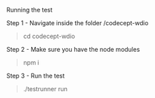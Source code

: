 Running the test 

Step 1 - Navigate inside the folder /codecept-wdio
> cd codecept-wdio

Step 2 - Make sure you have the node modules
> npm i

Step 3 - Run the test
> ./testrunner run


